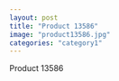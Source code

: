 ```yaml
---
layout: post
title: "Product 13586"
image: "product13586.jpg"
categories: "category1"
---
```

Product 13586
